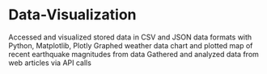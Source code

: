 # Data-Visualization

Accessed and visualized stored data in CSV and JSON data formats with Python, Matplotlib, Plotly Graphed weather data chart and plotted map of recent earthquake magnitudes from data Gathered and analyzed data from web articles via API calls

